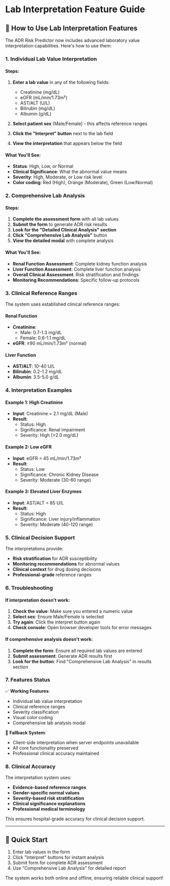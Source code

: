 # Lab Interpretation Feature Guide

## 🔬 How to Use Lab Interpretation Features

The ADR Risk Predictor now includes advanced laboratory value interpretation capabilities. Here's how to use them:

### 1. **Individual Lab Value Interpretation**

#### Steps:
1. **Enter a lab value** in any of the following fields:
   - Creatinine (mg/dL)
   - eGFR (mL/min/1.73m²)
   - AST/ALT (U/L)
   - Bilirubin (mg/dL)
   - Albumin (g/dL)

2. **Select patient sex** (Male/Female) - this affects reference ranges

3. **Click the "Interpret" button** next to the lab field

4. **View the interpretation** that appears below the field

#### What You'll See:
- **Status**: High, Low, or Normal
- **Clinical Significance**: What the abnormal value means
- **Severity**: High, Moderate, or Low risk level
- **Color coding**: Red (High), Orange (Moderate), Green (Low/Normal)

### 2. **Comprehensive Lab Analysis**

#### Steps:
1. **Complete the assessment form** with all lab values
2. **Submit the form** to generate ADR risk results
3. **Look for the "Detailed Clinical Analysis" section**
4. **Click "Comprehensive Lab Analysis"** button
5. **View the detailed modal** with complete analysis

#### What You'll See:
- **Renal Function Assessment**: Complete kidney function analysis
- **Liver Function Assessment**: Complete liver function analysis
- **Overall Clinical Assessment**: Risk stratification and findings
- **Monitoring Recommendations**: Specific follow-up protocols

### 3. **Clinical Reference Ranges**

The system uses established clinical reference ranges:

#### **Renal Function**
- **Creatinine**: 
  - Male: 0.7-1.3 mg/dL
  - Female: 0.6-1.1 mg/dL
- **eGFR**: ≥90 mL/min/1.73m² (normal)

#### **Liver Function**
- **AST/ALT**: 10-40 U/L
- **Bilirubin**: 0.2-1.2 mg/dL
- **Albumin**: 3.5-5.0 g/dL

### 4. **Interpretation Examples**

#### Example 1: High Creatinine
- **Input**: Creatinine = 2.1 mg/dL (Male)
- **Result**: 
  - Status: High
  - Significance: Renal impairment
  - Severity: High (>2.0 mg/dL)

#### Example 2: Low eGFR
- **Input**: eGFR = 45 mL/min/1.73m²
- **Result**:
  - Status: Low
  - Significance: Chronic Kidney Disease
  - Severity: Moderate (30-60 range)

#### Example 3: Elevated Liver Enzymes
- **Input**: AST/ALT = 85 U/L
- **Result**:
  - Status: High
  - Significance: Liver injury/inflammation
  - Severity: Moderate (40-120 range)

### 5. **Clinical Decision Support**

The interpretations provide:
- **Risk stratification** for ADR susceptibility
- **Monitoring recommendations** for abnormal values
- **Clinical context** for drug dosing decisions
- **Professional-grade** reference ranges

### 6. **Troubleshooting**

#### If interpretation doesn't work:
1. **Check the value**: Make sure you entered a numeric value
2. **Select sex**: Ensure Male/Female is selected
3. **Try again**: Click the interpret button again
4. **Check console**: Open browser developer tools for error messages

#### If comprehensive analysis doesn't work:
1. **Complete the form**: Ensure all required lab values are entered
2. **Submit assessment**: Generate ADR results first
3. **Look for the button**: Find "Comprehensive Lab Analysis" in results section

### 7. **Features Status**

✅ **Working Features**:
- Individual lab value interpretation
- Clinical reference ranges
- Severity classification
- Visual color coding
- Comprehensive lab analysis modal

🔄 **Fallback System**:
- Client-side interpretation when server endpoints unavailable
- All core functionality preserved
- Professional clinical accuracy maintained

### 8. **Clinical Accuracy**

The interpretation system uses:
- **Evidence-based reference ranges**
- **Gender-specific normal values**
- **Severity-based risk stratification**
- **Clinical significance explanations**
- **Professional medical terminology**

This ensures hospital-grade accuracy for clinical decision support.

---

## 🎯 Quick Start

1. Enter lab values in the form
2. Click "Interpret" buttons for instant analysis
3. Submit form for complete ADR assessment
4. Use "Comprehensive Lab Analysis" for detailed report

The system works both online and offline, ensuring reliable clinical support!